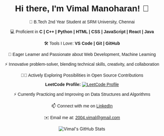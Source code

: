 <div align="center" style="font-family: 'Montserrat', sans-serif;">

  # Hi there, I'm Vimal Manoharan! 👋
  
  🚀 B.Tech 2nd Year Student at SRM University, Chennai
  
  💻 Proficient in 
  **C | C++ | Python | HTML | CSS | JavaScript | React | Java**
  
  🛠️ Tools I Love: 
  **VS Code | Git | GitHub**
  
  🌱 Eager Learner and Passionate about Web Development, Machine Learning
  
  ⚡️ Innovative problem-solver, blending technical skills, creativity, and collaboration
  
  👨‍💻 Actively Exploring Possibilities in Open Source Contributions

  **LeetCode Profile:**
  [![LeetCode Profile](https://img.shields.io/badge/LeetCode-Profile-brightgreen?style=flat&logo=leetcode)](https://leetcode.com/vimalmanoharan2004/)
  
  ⚡️ Currently Practicing and Improving on Data Structures and Algorithms
  
  📫 Connect with me on [LinkedIn](https://www.linkedin.com/in/vimalmanoharan2004/)
  
  ✉️ Email me at: 2004.vimal@gmail.com
</div>

<!-- GitHub Stats -->
<div align="center">
  <img src="https://github-readme-stats.vercel.app/api?username=vimal004&show_icons=true&theme=radical" alt="Vimal's GitHub Stats"/>
</div>


